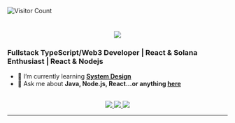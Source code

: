 ![Visitor Count](https://hits.sh/github.com/Tez-cyber.svg?style=for-the-badge&label=Profile%20Views&color=blueviolet)

<h1 align="center">
    <img src="https://readme-typing-svg.herokuapp.com/?font=Inter&size=48&center=true&vCenter=true&width=500&height=70&color=4493F8&duration=4000&lines=Hi+There!+👋;+I'm+Salami+Azeez!;" />
</h1>

### **Fullstack TypeScript/Web3 Developer** | **React & Solana Enthusiast** | **React & Nodejs** 

- 🌱 I’m currently learning **[System Design](https://blog.bytebytego.com/p/free-system-design-pdf-158-pages)**
- 💬 Ask me about **Java, Node.js, React...or anything [here](https://github.com/{USERNAME}/{USERNAME}/issues)**

<br>

<div align="center">
  <a href="mailto:salamitopezeez@gmail.com?subject=Interest%20in%20Collaboration%20-%20%5BYour%20Project%5D&body=Hello%2C%20I'm%20%5BYour%20Name%5D%2C%0A%0A%20%20%20%20%20%20%20%20I%20saw%20your%20portfolio%20and%20wanted%20to%20discuss%20a%20potential%20project.%0A%0A%20%20%20%20%20%20%20%20Here's%20what%20I%20need%3A%0A%20%20%20%20%20%20%20%20-%20%5BBrief%20description%5D%0A%20%20%20%20%20%20%20%20-%20Timeline%3A%20%5BWhen%20needed%5D%0A%20%20%20%20%20%20%20%20-%20Budget%3A%20%5BRange%5D%0A%0A%20%20%20%20%20%20%20%20Let%20me%20know%20if%20you're%20available%20for%20a%20chat%21%0A%0A%20%20%20%20%20%20%20%20Best%2C%0A%20%20%20%20%20%20%20%20%5BYour%20Name%5D%0A%20%20%20%20%20%20%20%20%5BYour%20Email%5D%0A%20%20%20%20%20%20%20%20">
    <img src="https://img.shields.io/badge/Gmail-333333?style=for-the-badge&logo=gmail&logoColor=red" />
  </a>
  <a href="https://www.linkedin.com/in/azeezsalami" target="_blank">
    <img src="https://img.shields.io/badge/LinkedIn-0077B5?style=for-the-badge&logo=linkedin&logoColor=white" target="_blank" />
  </a>
  <a href="https://x.com/tezcyber" target="_blank">
    <img src="https://img.shields.io/badge/X (formely twitter)-000000?style=for-the-badge&logo=x&logoColor=white" target="_blank" />
  </a>
</div>

<hr>
